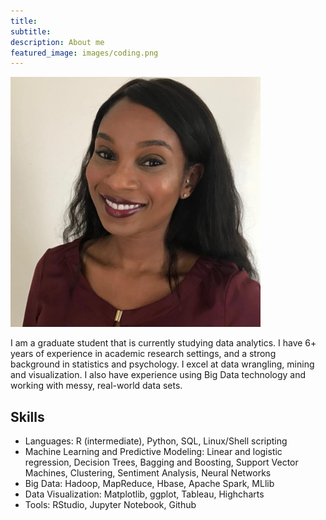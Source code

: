 ```yaml
---
title:
subtitle:
description: About me
featured_image: images/coding.png
---
```


<img src="images/headshot.jpg" width="400">


I am a graduate student that is currently studying data analytics.  I have 6+ years of experience in academic research settings, and a strong background in statistics and psychology.  I excel at data wrangling, mining and visualization.  I also have experience using Big Data technology and working with messy, real-world data sets.

## Skills

* Languages: R (intermediate), Python, SQL, Linux/Shell scripting
* Machine Learning and Predictive Modeling: Linear and logistic regression, Decision Trees, Bagging and Boosting, Support Vector Machines, Clustering, Sentiment Analysis, Neural Networks
* Big Data: Hadoop, MapReduce, Hbase, Apache Spark, MLlib
* Data Visualization: Matplotlib, ggplot, Tableau, Highcharts
* Tools: RStudio, Jupyter Notebook, Github
